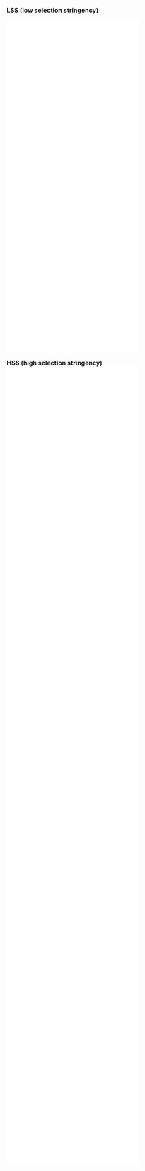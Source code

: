 **LSS (low selection stringency)**

![WT-7th-library-LSS__7-WU-FF.WUPA.WTref.codon.frequencies.html](WT-7th-library-LSS__7-WU-FF.WUPA.WTref.codon.frequencies.html)
![Alpha-7th-library-LSS__7-BR-CC.BRPA.WTref.codon.frequencies.html](Alpha-7th-library-LSS__7-BR-CC.BRPA.WTref.codon.frequencies.html)
![Beta-7th-library-LSS__7-SA-AA.SAPA.WTref.codon.frequencies.html](Beta-7th-library-LSS__7-SA-AA.SAPA.WTref.codon.frequencies.html)
![RBD-v48-7th-library-LSS__7-RY-BB.RYPA.WTref.codon.frequencies.html](RBD-v48-7th-library-LSS__7-RY-BB.RYPA.WTref.codon.frequencies.html)
![BA1-7th-library-LSS__7-OM-EE.OMPA.WTref.codon.frequencies.html](BA1-7th-library-LSS__7-OM-EE.OMPA.WTref.codon.frequencies.html)

**HSS (high selection stringency)**
![WT-unsorted__D5.WT1.WTref.codon.frequencies.html](WT-unsorted__D5.WT1.WTref.codon.frequencies.html)
![WT-2nd-round-of-sort__H5.WT2.WTref.codon.frequencies.html](WT-2nd-round-of-sort__H5.WT2.WTref.codon.frequencies.html)
![WT-4th-round-of-sort__D6.WT4.WTref.codon.frequencies.html](WT-4th-round-of-sort__D6.WT4.WTref.codon.frequencies.html)
![I358F-unsorted__E5.I3.WTref.codon.frequencies.html](I358F-unsorted__E5.I3.WTref.codon.frequencies.html)
![I358F-2nd-round-of-sort__A6.I3.WTref.codon.frequencies.html](I358F-2nd-round-of-sort__A6.I3.WTref.codon.frequencies.html)
![I358F-4th-round-of-sort__E6.I34.WTref.codon.frequencies.html](I358F-4th-round-of-sort__E6.I34.WTref.codon.frequencies.html)
![BA1-unsorted__F5.B1.WTref.codon.frequencies.html](BA1-unsorted__F5.B1.WTref.codon.frequencies.html)
![BA1-2nd-round-of-sort__B6.BM.WTref.codon.frequencies.html](BA1-2nd-round-of-sort__B6.BM.WTref.codon.frequencies.html)
![BA1-4th-round-of-sort__F6.BA1.WTref.codon.frequencies.html](BA1-4th-round-of-sort__F6.BA1.WTref.codon.frequencies.html)
![BA2-unsorted__G5.B2.WTref.codon.frequencies.html](BA2-unsorted__G5.B2.WTref.codon.frequencies.html)
![BA2-2nd-round-of-sort__C6.BA2.WTref.codon.frequencies.html](BA2-2nd-round-of-sort__C6.BA2.WTref.codon.frequencies.html)
![BA2-4th-round-of-sort__G6.BA2.WTref.codon.frequencies.html](BA2-4th-round-of-sort__G6.BA2.WTref.codon.frequencies.html)
